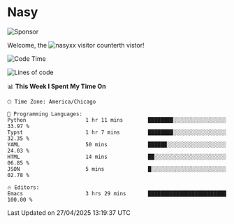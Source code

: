 # Nasy

<!--
<p align="center">
<img height="200" src="https://github-readme-stats.vercel.app/api?username=nasyxx&count_private=true&show_icons=true&theme=dracula&include_all_commits=true"/>
<img height="200" src="https://github-readme-stats.vercel.app/api/top-langs/?username=nasyxx&theme=dracula&hide=html,jupyter+notebook&count_private=true&show_icons=true"/>
</p>

  
----------------
-->

![Sponsor](https://img.shields.io/static/v1.svg?label=Sponsor&message=%E2%9D%A4&logo=GitHub&style=flat&color=pink)
 
Welcome, the ![nasyxx visitor counter](https://count.getloli.com/get/@nasyxx?theme=rule34)th vistor!
 
<!--START_SECTION:waka-->
![Code Time](http://img.shields.io/badge/Code%20Time-4%2C745%20hrs%2027%20mins-blue)

![Lines of code](https://img.shields.io/badge/From%20Hello%20World%20I%27ve%20Written-6.3%20million%20lines%20of%20code-blue)

📊 **This Week I Spent My Time On** 

```text
🕑︎ Time Zone: America/Chicago

💬 Programming Languages: 
Python                   1 hr 11 mins        ████████░░░░░░░░░░░░░░░░░   33.97 % 
Typst                    1 hr 7 mins         ████████░░░░░░░░░░░░░░░░░   32.35 % 
YAML                     50 mins             ██████░░░░░░░░░░░░░░░░░░░   24.03 % 
HTML                     14 mins             ██░░░░░░░░░░░░░░░░░░░░░░░   06.85 % 
JSON                     5 mins              █░░░░░░░░░░░░░░░░░░░░░░░░   02.78 % 

🔥 Editors: 
Emacs                    3 hrs 29 mins       █████████████████████████   100.00 % 
```


 Last Updated on 27/04/2025 13:19:37 UTC
<!--END_SECTION:waka-->

<!-- ![visitors](https://visitor-badge.laobi.icu/badge?page_id=nasyxx.nasyxx) -->
